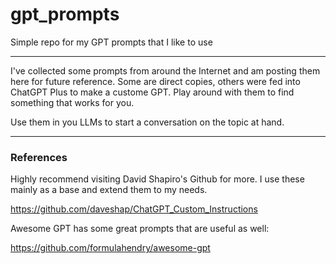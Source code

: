 # gpt_prompts

Simple repo for my GPT prompts that I like to use

---

I've collected some prompts from around the Internet and am posting them here for future reference. Some are direct copies, others were fed into ChatGPT Plus to make a custome GPT. Play around with them to find something that works for you.


Use them in you LLMs to start a conversation on the topic at hand.


---

### References

Highly recommend visiting David Shapiro's Github for more.
I use these mainly as a base and extend them to my needs.

https://github.com/daveshap/ChatGPT_Custom_Instructions


Awesome GPT has some great prompts that are useful as well:

https://github.com/formulahendry/awesome-gpt






